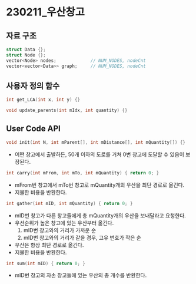 # 230211_우산창고

## 자료 구조
```cpp
struct Data {};
struct Node {};
vector<Node> nodes;             // NUM_NODES, nodeCnt
vector<vector<Data>> graph;     // NUM_NODES, nodeCnt
```

## 사용자 정의 함수

```cpp
int get_LCA(int x, int y) {}
```
```cpp
void update_parents(int mIdx, int quantity) {}
``````

## User Code API

```cpp
void init(int N, int mParent[], int mDistance[], int mQuantity[]) {}
```
- 어떤 창고에서 출발하든, 50개 이하의 도로를 거쳐 0번 창고에 도달할 수 있음이 보장된다.

```cpp
int carry(int mFrom, int mTo, int mQuantity) { return 0; }
```
- mFrom번 창고에서 mTo번 창고로 mQuantity개의 우산을 최단 경로로 옮긴다.
- 지불한 비용을 반환한다.

```cpp
int gather(int mID, int mQuantity) { return 0; }
```
- mID번 창고가 다른 창고들에게 총 mQuantity개의 우산을 보내달라고 요청한다.
- 우선순위가 높은 창고에 있는 우산부터 옮긴다.
  1. mID번 창고와의 거리가 가까운 순
  2. mID번 창고와의 거리가 같을 경우, 고유 번호가 작은 순
- 우산은 항상 최단 경로로 옮긴다.
- 지불한 비용을 반환한다.


```cpp
int sum(int mID) { return 0; }
```
- mID번 창고의 자손 창고들에 있는 우산의 총 개수를 반환한다.
